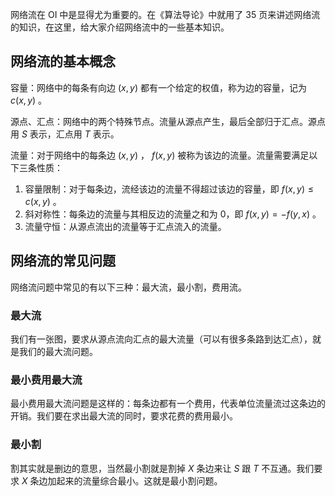网络流在 OI 中是显得尤为重要的。在《算法导论》中就用了 35 页来讲述网络流的知识，在这里，给大家介绍网络流中的一些基本知识。

## 网络流的基本概念

容量：网络中的每条有向边 $(x,y)$ 都有一个给定的权值，称为边的容量，记为 $c(x,y)$ 。

源点、汇点：网络中的两个特殊节点。流量从源点产生，最后全部归于汇点。源点用 $S$ 表示，汇点用 $T$ 表示。

流量：对于网络中的每条边 $(x,y)$ ， $f(x,y)$ 被称为该边的流量。流量需要满足以下三条性质：

1.  容量限制：对于每条边，流经该边的流量不得超过该边的容量，即 $f(x,y) \leq c(x,y)$ 。
2.  斜对称性：每条边的流量与其相反边的流量之和为 0，即 $f(x,y)=-f(y,x)$ 。
3.  流量守恒：从源点流出的流量等于汇点流入的流量。

## 网络流的常见问题

网络流问题中常见的有以下三种：最大流，最小割，费用流。

### 最大流

我们有一张图，要求从源点流向汇点的最大流量（可以有很多条路到达汇点），就是我们的最大流问题。

### 最小费用最大流

最小费用最大流问题是这样的：每条边都有一个费用，代表单位流量流过这条边的开销。我们要在求出最大流的同时，要求花费的费用最小。

### 最小割

割其实就是删边的意思，当然最小割就是割掉 $X$ 条边来让 $S$ 跟 $T$ 不互通。我们要求 $X$ 条边加起来的流量综合最小。这就是最小割问题。
